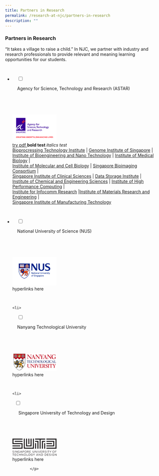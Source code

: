 ```yaml
---
title: Partners in Research
permalink: /research-at-njc/partners-in-research
description: ""
---
```

### Partners in Research

“It takes a village to raise a child.” In NJC, we partner with industry and research professionals to provide relevant and meaning learning opportunities for our students.

<ul class="jekyllcodex_accordion">

  <li>

    <input type="checkbox" id="accordion1">

    <label for="accordion1">Agency for Science, Technology and Research (ASTAR)</label>

    <div>

        <p> <img src="/images/pir1.png" 
     style="width:30%"><br><a href="/files/2020-JH1-Registration-Briefing-General-Matters-23_Dec-2020.pdf">try pdf </a> <b> bold test </b> <i> italics test </i><br> [Bioprocressing Technology Institute](https://www.a-star.edu.sg/bti/) | [Genome Institute of Singapore](https://www.a-star.edu.sg/gis) |  
[Institute of Bioengineering and Nano Technology](http://www.ibn.a-star.edu.sg/) | [Institute of Medical Biology](http://www.a-star.edu.sg/sbic/) |  
[Institute of Molecular and Cell Biology](http://www.imcb.a-star.edu.sg/php/main.php) | [Singapore Bioimaging Consortium](http://www.a-star.edu.sg/sbic/) |  
[Singapore Institute of Clinical Sciences](https://www.a-star.edu.sg/sics/) | [Data Storage Institute](https://www.a-star.edu.sg/dsi/Home.aspx) |  
[Institute of Chemical and Engineering Sciences](https://www.a-star.edu.sg/ices/) | [Institute of High Performance Computing](https://www.a-star.edu.sg/ihpc/) |  
[Institute for Infocomm Research](http://www.i2r.a-star.edu.sg/) |[Institute of Materials Research and Engineering](https://www.a-star.edu.sg/imre/) |  
[Singapore Institute of Manufacturing Technology](http://www.simtech.a-star.edu.sg/) </p>

    </div>

</li>
	<li>

    <input type="checkbox" id="accordion2">

    <label for="accordion2">National University of Science (NUS)</label>

    <div>

      <p> <img src="/images/pir2.png" 
     style="width:30%"> <br>hyperlinks here </p>

    </div>

</li>
	
	<li>

    <input type="checkbox" id="accordion3">

    <label for="accordion3">Nanyang Technological University</label>

    <div>

      <p> <img src="/images/pir3.png" 
     style="width:30%"> <br> hyperlinks here		 
</p>


    </div>
		</li>
	
	<li>
		
  <input type="checkbox" id="accordion4">

    <label for="accordion4"> Singapore University of Technology and Design </label>

    <div>

      <p> <img src="/images/pir4.png" 
     style="width:30%"> <br> hyperlinks here		
			
			</p>

     </div>  
  
</li>  
  
</ul>